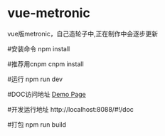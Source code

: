 # vue-metronic
vue版metronic，自己造轮子中,正在制作中会逐步更新

#安装命令
npm install

#推荐用cnpm
cnpm install

#运行
npm run dev

#DOC访问地址
[Demo Page](https://lodamemory.github.io/vue-metronic/#!/doc)

#开发运行地址
http://localhost:8088/#!/doc

#打包
npm run build
